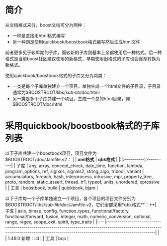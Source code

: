 # 简介 #

从文档格式来分，boost文档可分为两种：
  * 一种是直接用html格式编写
  * 另一种则是使用quickbook/boostbook格式编写然后生成html文件

前者更多见于较早期的子库，而较新的子库则基本上全都使用后一种格式。后一种格式是当前boost社区建议使用的新格式，早期使用旧格式的子库也会逐渐转换为新格式。

使用quickbook/boostbook格式的子库又分为两类：
  * 一类是每个子库单独建立一个项目，单独生成一个html文件的子目录，子目录通常为$BOOSTROOT/libs/_sub-lib_/doc/html
  * 另一类是多个子库共建一个项目，生成一个总的html目录，即$BOOSTROOT/doc/html

# 采用quickbook/boostbook格式的子库列表 #

以下子库共建一个boostbook项目，项目文件为 $BOOSTROOT/doc/Jamfile.v2：
| | **xml格式** | **qbk格式** |
|:|:----------|:----------|
| 子库 | any, array, concept\_check, date\_time, function, lambda, program\_options, ref, signals, signals2, string\_algo, tribool, variant | accumulators, foreach, hash, interprocess, intrusive, mpi, property\_tree, proto, random, static\_assert, thread, tr1, typeof, units, unordered, xpressive |
| 工具 | boostbook, build | quickbook, bjam |

以下子库每一个子库单独建立一个项目，各个项目的项目文件分别为 $BOOSTROOT/libs/_sub-lib_/doc/Jamfile.v2，它们全部采用\*qbk格式**：**| 子库 | asio, bimap, config, function\_types, functional/factory, functional/forward, fusion, integer, math, numeric\_conversion, optional, range, regex, scope\_exit, spirit, type\_traits |
|:---|:------------------------------------------------------------------------------------------------------------------------------------------------------------------------------------|
|    | 1.46.0 新增：icl                                                                                                                                                                       |
| 工具 | bcp                                                                                                                                                                                 |
